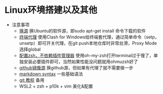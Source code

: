 # Linux环境搭建以及其他

- 注意事项
    - [换源](https://www.yisu.com/ask/4042.html) 换Ubuntu的软件源，即sudo apt-get install 命令下载的软件
    - [终端代理](https://www.jianshu.com/p/58d83e4f6e11) 使用Clash for Windows给终端套代理，通过简单命令（setp，unsetp）即可开关代理，在git push本地仓库时非常丝滑，Proxy Mode选择global
    - [配置zsh，不依赖插件管理器](https://zhuanlan.zhihu.com/p/347772529) 使用oh-my-zsh打开terminal过于慢了，单独安装必要插件即可，当然如果性能没问题就用ohmuzsh好了
    - [github镜像源](https://blog.csdn.net/u014630636/article/details/106181159) 换github源，但如果有代理了就不需要做一步
    - [markdown syntax](https://www.markdownguide.org/cheat-sheet/) 一些基础语法
    - [git 教程](https://www.liaoxuefeng.com/wiki/896043488029600) 备用
    - WSL2 + zsh + p10k + vim 美化&配置
